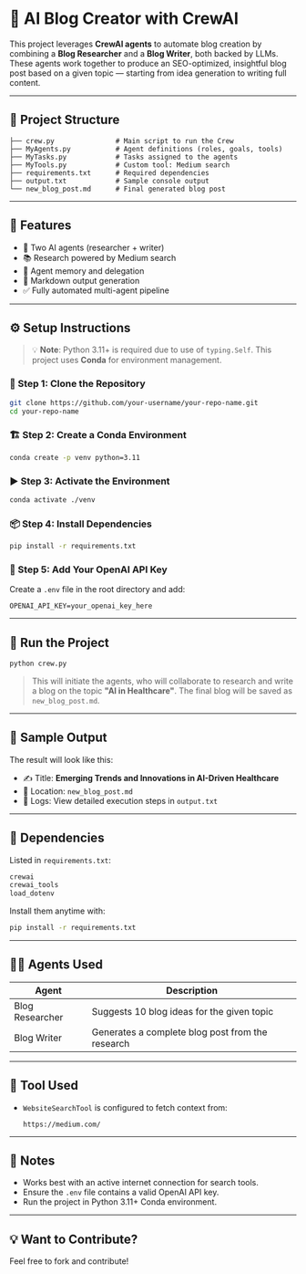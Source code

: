 
# 🧠 AI Blog Creator with CrewAI

This project leverages **CrewAI agents** to automate blog creation by combining a **Blog Researcher** and a **Blog Writer**, both backed by LLMs. These agents work together to produce an SEO-optimized, insightful blog post based on a given topic — starting from idea generation to writing full content.

---

## 📁 Project Structure

```
├── crew.py               # Main script to run the Crew
├── MyAgents.py           # Agent definitions (roles, goals, tools)
├── MyTasks.py            # Tasks assigned to the agents
├── MyTools.py            # Custom tool: Medium search
├── requirements.txt      # Required dependencies
├── output.txt            # Sample console output
└── new_blog_post.md      # Final generated blog post
```

---

## 🚀 Features

- 🤖 Two AI agents (researcher + writer)
- 📚 Research powered by Medium search
- 🧠 Agent memory and delegation
- 📄 Markdown output generation
- ✅ Fully automated multi-agent pipeline

---

## ⚙️ Setup Instructions

> 💡 **Note**: Python 3.11+ is required due to use of `typing.Self`. This project uses **Conda** for environment management.

### 🔧 Step 1: Clone the Repository

```bash
git clone https://github.com/your-username/your-repo-name.git
cd your-repo-name
```

### 🏗️ Step 2: Create a Conda Environment

```bash
conda create -p venv python=3.11
```

### ▶️ Step 3: Activate the Environment

```bash
conda activate ./venv
```

### 📦 Step 4: Install Dependencies

```bash
pip install -r requirements.txt
```

### 🧪 Step 5: Add Your OpenAI API Key

Create a `.env` file in the root directory and add:

```
OPENAI_API_KEY=your_openai_key_here
```

---

## 🚀 Run the Project

```bash
python crew.py
```

> This will initiate the agents, who will collaborate to research and write a blog on the topic **"AI in Healthcare"**. The final blog will be saved as `new_blog_post.md`.

---

## 📄 Sample Output

The result will look like this:

- ✍️ Title: **Emerging Trends and Innovations in AI-Driven Healthcare**
- 📄 Location: `new_blog_post.md`
- 📑 Logs: View detailed execution steps in `output.txt`

---

## 🔐 Dependencies

Listed in `requirements.txt`:

```txt
crewai
crewai_tools
load_dotenv
```

Install them anytime with:

```bash
pip install -r requirements.txt
```

---

## 👨‍💻 Agents Used

| Agent          | Description                                      |
|----------------|--------------------------------------------------|
| Blog Researcher| Suggests 10 blog ideas for the given topic       |
| Blog Writer    | Generates a complete blog post from the research |

---

## 🔎 Tool Used

- `WebsiteSearchTool` is configured to fetch context from:
  ```
  https://medium.com/
  ```

---

## 📌 Notes

- Works best with an active internet connection for search tools.
- Ensure the `.env` file contains a valid OpenAI API key.
- Run the project in Python 3.11+ Conda environment.

---

## 💡 Want to Contribute?

Feel free to fork and contribute!

